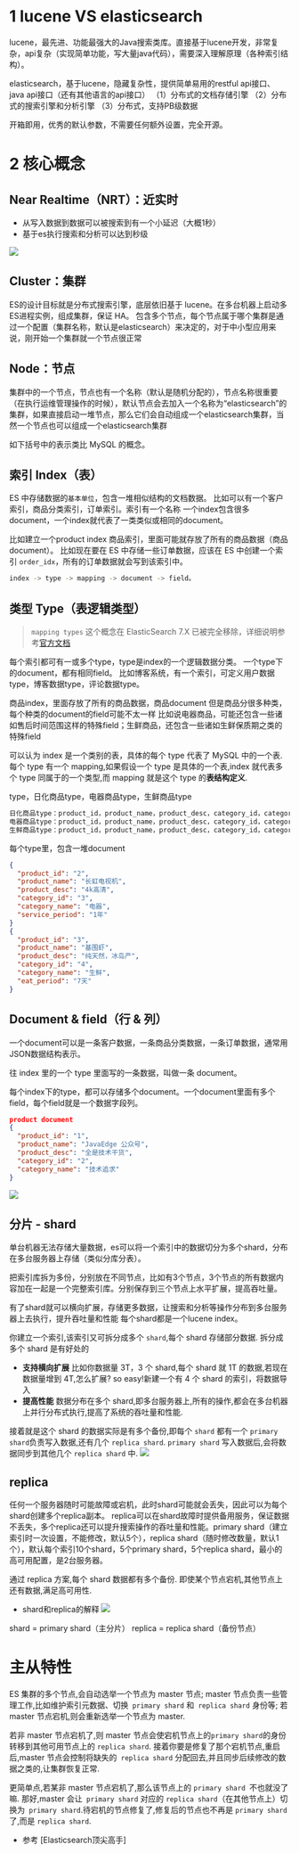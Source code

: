 # 1 lucene VS elasticsearch
lucene，最先进、功能最强大的Java搜索类库。直接基于lucene开发，非常复杂，api复杂（实现简单功能，写大量java代码），需要深入理解原理（各种索引结构）。

elasticsearch，基于lucene，隐藏复杂性，提供简单易用的restful api接口、java api接口（还有其他语言的api接口）
（1）分布式的文档存储引擎
（2）分布式的搜索引擎和分析引擎
（3）分布式，支持PB级数据

开箱即用，优秀的默认参数，不需要任何额外设置，完全开源。

# 2 核心概念
## Near Realtime（NRT）：近实时
- 从写入数据到数据可以被搜索到有一个小延迟（大概1秒）
- 基于es执行搜索和分析可以达到秒级

![](https://img-blog.csdnimg.cn/2019111722204995.png?x-oss-process=image/watermark,type_ZmFuZ3poZW5naGVpdGk,shadow_10,text_aHR0cHM6Ly9qYXZhZWRnZS5ibG9nLmNzZG4ubmV0,size_16,color_FFFFFF,t_70)
## Cluster：集群

ES的设计目标就是分布式搜索引擎，底层依旧基于 lucene。在多台机器上启动多ES进程实例，组成集群，保证 HA。
包含多个节点，每个节点属于哪个集群是通过一个配置（集群名称，默认是elasticsearch）来决定的，对于中小型应用来说，刚开始一个集群就一个节点很正常

## Node：节点
集群中的一个节点，节点也有一个名称（默认是随机分配的），节点名称很重要（在执行运维管理操作的时候），默认节点会去加入一个名称为“elasticsearch”的集群，如果直接启动一堆节点，那么它们会自动组成一个elasticsearch集群，当然一个节点也可以组成一个elasticsearch集群

如下括号中的表示类比 MySQL 的概念。
## 索引 Index（表）
ES 中存储数据的`基本单位`，包含一堆相似结构的文档数据。
比如可以有一个客户索引，商品分类索引，订单索引。索引有一个名称
一个index包含很多document，一个index就代表了一类类似或相同的document。

比如建立一个product index 商品索引，里面可能就存放了所有的商品数据（商品document）。
比如现在要在 ES 中存储一些订单数据，应该在 ES 中创建一个索引 `order_idx`，所有的订单数据就会写到该索引中。

```bash
index -> type -> mapping -> document -> field。
```

## 类型 Type（表逻辑类型）

> `mapping types` 这个概念在 ElasticSearch 7.X 已被完全移除，详细说明参考[官方文档](https://github.com/elastic/elasticsearch/blob/6.5/docs/reference/mapping/removal_of_types.asciidoc)


每个索引都可有一或多个type，type是index的一个逻辑数据分类。
一个type下的document，都有相同field。
比如博客系统，有一个索引，可定义用户数据type，博客数据type，评论数据type。

商品index，里面存放了所有的商品数据，商品document
但是商品分很多种类，每个种类的document的field可能不太一样
比如说电器商品，可能还包含一些诸如售后时间范围这样的特殊field；生鲜商品，还包含一些诸如生鲜保质期之类的特殊field

可以认为 index 是一个类别的表，具体的每个 type 代表了 MySQL 中的一个表.
每个 type 有一个 mapping,如果假设一个 type 是具体的一个表,index 就代表多个 type 同属于的一个类型,而 mapping 就是这个 type 的**表结构定义**.

type，日化商品type，电器商品type，生鲜商品type
```sql
日化商品type：product_id，product_name，product_desc，category_id，category_name
电器商品type：product_id，product_name，product_desc，category_id，category_name，service_period
生鲜商品type：product_id，product_name，product_desc，category_id，category_name，eat_period
```

每个type里，包含一堆document
```json
{
  "product_id": "2",
  "product_name": "长虹电视机",
  "product_desc": "4k高清",
  "category_id": "3",
  "category_name": "电器",
  "service_period": "1年"
}
{
  "product_id": "3",
  "product_name": "基围虾",
  "product_desc": "纯天然，冰岛产",
  "category_id": "4",
  "category_name": "生鲜",
  "eat_period": "7天"
}
```
## Document & field（行 & 列）
一个document可以是一条客户数据，一条商品分类数据，一条订单数据，通常用JSON数据结构表示。

往 index 里的一个 type 里面写的一条数据，叫做一条 document。

每个index下的type，都可以存储多个document。一个document里面有多个field，每个field就是一个数据字段列。
```json
product document
{
  "product_id": "1",
  "product_name": "JavaEdge 公众号",
  "product_desc": "全是技术干货",
  "category_id": "2",
  "category_name": "技术追求"
}
```

![](https://imgconvert.csdnimg.cn/aHR0cHM6Ly9naXRodWIuY29tL1dhc2FiaTEyMzQvYWR2YW5jZWQtamF2YS9yYXcvbWFzdGVyL2ltYWdlcy9lcy1pbmRleC10eXBlLW1hcHBpbmctZG9jdW1lbnQtZmllbGQucG5n?x-oss-process=image/format,png)


## 分片 - shard
单台机器无法存储大量数据，es可以将一个索引中的数据切分为多个shard，分布在多台服务器上存储（类似分库分表）。

把索引库拆为多份，分别放在不同节点，比如有3个节点，3个节点的所有数据内容加在一起是一个完整索引库。分别保存到三个节点上水平扩展，提高吞吐量。

有了shard就可以横向扩展，存储更多数据，让搜索和分析等操作分布到多台服务器上去执行，提升吞吐量和性能
每个shard都是一个lucene index。

你建立一个索引,该索引又可拆分成多个 `shard`,每个 shard 存储部分数据.
拆分成多个 shard 是有好处的
- **支持横向扩展**
比如你数据量 3T，3 个 shard,每个 shard 就 1T 的数据,若现在数据量增到 4T,怎么扩展?
so easy!新建一个有 4 个 shard 的索引，将数据导入
- **提高性能**
数据分布在多个 shard,即多台服务器上,所有的操作,都会在多台机器上并行分布式执行,提高了系统的吞吐量和性能.

接着就是这个 shard 的数据实际是有多个备份,即每个 `shard` 都有一个 `primary shard`负责写入数据,还有几个 `replica shard`.
`primary shard` 写入数据后,会将数据同步到其他几个 `replica shard` 中.
![](https://img-blog.csdnimg.cn/20190626004810113.png?x-oss-process=image/watermark,type_ZmFuZ3poZW5naGVpdGk,shadow_10,text_aHR0cHM6Ly9ibG9nLmNzZG4ubmV0L3FxXzMzNTg5NTEw,size_16,color_FFFFFF,t_70)

## replica
任何一个服务器随时可能故障或宕机，此时shard可能就会丢失，因此可以为每个shard创建多个replica副本。
replica可以在shard故障时提供备用服务，保证数据不丢失，多个replica还可以提升搜索操作的吞吐量和性能。primary shard（建立索引时一次设置，不能修改，默认5个），replica shard（随时修改数量，默认1个），默认每个索引10个shard，5个primary shard，5个replica shard，最小的高可用配置，是2台服务器。

通过 replica 方案,每个 shard 数据都有多个备份.
即使某个节点宕机,其他节点上还有数据,满足高可用性.

- shard和replica的解释
![](https://img-blog.csdnimg.cn/20191117222016634.png?x-oss-process=image/watermark,type_ZmFuZ3poZW5naGVpdGk,shadow_10,text_aHR0cHM6Ly9qYXZhZWRnZS5ibG9nLmNzZG4ubmV0,size_16,color_FFFFFF,t_70)

shard = primary shard（主分片）
replica = replica shard（备份节点）




# 主从特性
ES 集群的多个节点,会自动选举一个节点为 master 节点;
master 节点负责一些管理工作,比如维护索引元数据、切换` primary shard` 和` replica shard` 身份等;
若 master 节点宕机,则会重新选举一个节点为 master.

若非 master 节点宕机了,则 master 节点会使宕机节点上的` primary shard `的身份转移到其他可用节点上的 `replica shard`.
接着你要是修复了那个宕机节点,重启后,master 节点会控制将缺失的` replica shard` 分配回去,并且同步后续修改的数据之类的,让集群恢复正常.

更简单点,若某非 master 节点宕机了,那么该节点上的 `primary shard `不也就没了嘛.
那好,master 会让` primary shard` 对应的 `replica shard`（在其他节点上）切换为` primary shard`.待宕机的节点修复了,修复后的节点也不再是 `primary shard`了,而是 `replica shard`.


- 参考
[Elasticsearch顶尖高手]